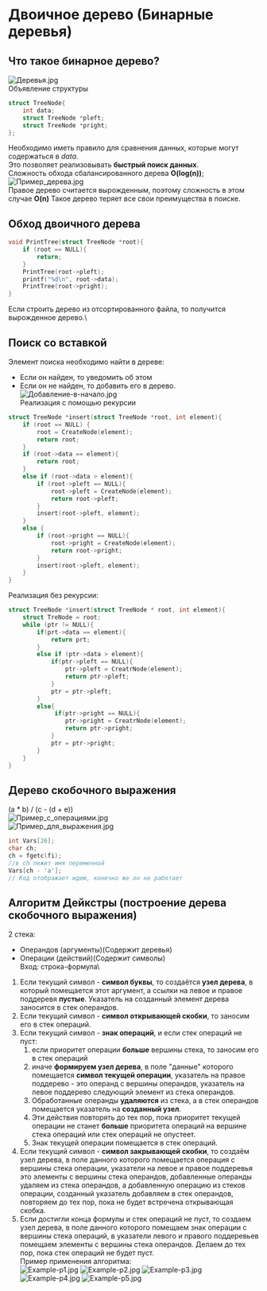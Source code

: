 # Двоичное дерево (Бинарные деревья)
## Что такое бинарное дерево?
![Деревья.jpg](pictures/Деревья.jpg)\
Объявление структуры
```c
struct TreeNode{
    int data;
    struct TreeNode *pleft;
    struct TreeNode *pright;
};
```
Необходимо иметь правило для сравнения данных, которые могут содержаться в *data*.\
Это позволяет реализовывать **быстрый поиск данных**.\
Сложность обхода сбалансированного дерева **O(log(n))**;\
![Пример_дерева.jpg](pictures/Пример_деревьев.jpg)\
Правое дерево считается вырожденным, поэтому сложность в этом случае **O(n)**
Такое дерево теряет все свои преимущества в поиске.
## Обход двоичного дерева
```c
void PrintTree(struct TreeNode *root){
    if (root == NULL){
        return;
    }
    PrintTree(root->pleft);
    printf("%d\n", root->data);
    PrintTree(root->pright);
}
```
Если строить дерево из отсортированного файла, то получится вырожденное дерево.\
## Поиск со вставкой
Элемент поиска необходимо найти в дереве:
+ Если он найден, то уведомить об этом 
+ Если он не найден, то добавить его в дерево.\
![Добавление-в-начало.jpg](pictures/Добавление-в-начало.jpg)\
Реализация с помощью рекурсии
```c
struct TreeNode *insert(struct TreeNode *root, int element){
    if (root == NULL) {
        root = CreateNode(element);
        return root;
    }
    if (root->data == element){
        return root;
    }
    else if (root->data > element){
        if (root->pleft == NULL){
            root->pleft = CreateNode(element);
            return root->pleft;
        }
        insert(root->pleft, element);
    }
    else {
        if (root->pright == NULL){
            root->pright = CreateNode(element);
            return root->pright;
        }
        insert(root->pleft, element);
    }
}
```

Реализация без рекурсии:
```c
struct TreeNode *insert(struct TreeNode * root, int element){
    struct TreNode = root;
    while (ptr != NULL){
        if(prt->data == element){
            return prt;
        }
        else if (ptr->data > element){
            if(ptr->pleft == NULL){
                ptr->pleft = CreatrNode(element);
                return ptr->pleft;
            }
            ptr = ptr->pleft;
        }
        else{
             if(ptr->pright == NULL){
                ptr->pright = CreatrNode(element);
                return ptr->pright;
            }
            ptr = ptr->pright;
        }
    }
}
```
## Дерево скобочного выражения
(a * b) / (c - (d + e))\
![Пример_с_операциями.jpg](pictures/Пример_с_выражениями.jpg)\
![Пример_для_выражения.jpg](pictures/Пример_для_выражения.jpg)

```c
int Vars[26];
char ch;
ch = fgetc(fi);
//в ch лежит имя переменной
Vars[ch - 'a'];
// Код отображает идею, конечно же он не работает
```
## Алгоритм Дейкстры (построение дерева скобочного выражения)
2 стека: 
+ Операндов (аргументы)(Содержит деревья)
+ Операции (действий)(Содержит символы)\
Вход: строка-формула\
1. Если текущий символ - **символ буквы**, то создаётся **узел дерева**, в который помещается этот аргумент, а ссылки на левое и правое поддеревя **пустые**.
Указатель на созданный элемент дерева заносится в стек операндов.
2. Если текущий символ - **символ открывающей скобки**, то заносим его в стек операций.
3. Если текущий символ - **знак операций**, и если стек операций не пуст: 
   1. если приоритет операции **больше** вершины стека, то заносим его в стек операций
   2. иначе **формируем узел дерева**, в поле "данные" которого помещается **символ текущей операции**, указатель на правое поддерево - это операнд с вершины операндов, указатель на левое поддерево следующий элемент из стека операндов.
   3. Обработанные операнды **удаляются** из стека, а в стек операндов помещается указатель на **созданный узел**.
   4. Эти действия повторять до тех пор, пока приоритет текущей операции не станет **больше** приоритета операций на вершине стека операций или стек операций не опустеет. 
   5. Знак текущей операции помещается в стек операций.
4. Если текущий символ - **символ закрывающей скобки**, то создаём узел дерева, в поле данного которого помещается операция с вершины стека операции, указатели на левое и правое поддеревья это элементы с вершины стека операндов, добавленные операнды удаляем из стека операндов, а добавленную операцию из стеков операции, созданный указатель добавляем в стек операндов, повторяем до тех пор, пока не будет встречена открывающая скобка.
5. Если достигли конца формулы и стек операций не пуст, то создаем узел дерева, в поле данного которого помещаем знак операции с вершины стека операций, в указатели левого и правого поддеревьев помещаем элементы с вершины стека операндов. Делаем до тех пор, пока стек операций не будет пуст.\
Пример применения алгоритма:\
![Example-p1.jpg](pictures/Example-p1.jpg)
![Example-p2.jpg](pictures/Example-p2.jpg)
![Example-p3.jpg](pictures/Example-p3.jpg)
![Example-p4.jpg](pictures/Example-p4.jpg)
![Example-p5.jpg](pictures/Example-p5.jpg)